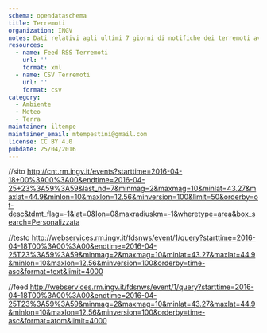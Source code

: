 ```yaml
---
schema: opendataschema
title: Terremoti
organization: INGV
notes: Dati relativi agli ultimi 7 giorni di notifiche dei terremoti avvenuti in Italia nell'area Lat[43.27,44.9] Lon[10,12.56]
resources:
  - name: Feed RSS Terremoti
    url: ''
    format: xml
  - name: CSV Terremoti
    url: ''
    format: csv
category:
  - Ambiente
  - Meteo
  - Terra
maintainer: iltempe
maintainer_email: mtempestini@gmail.com
license: CC BY 4.0
pubdate: 25/04/2016
---
```


//sito
http://cnt.rm.ingv.it/events?starttime=2016-04-18+00%3A00%3A00&endtime=2016-04-25+23%3A59%3A59&last_nd=7&minmag=2&maxmag=10&minlat=43.27&maxlat=44.9&minlon=10&maxlon=12.56&minversion=100&limit=50&orderby=ot-desc&tdmt_flag=-1&lat=0&lon=0&maxradiuskm=-1&wheretype=area&box_search=Personalizzata

//testo
http://webservices.rm.ingv.it/fdsnws/event/1/query?starttime=2016-04-18T00%3A00%3A00&endtime=2016-04-25T23%3A59%3A59&minmag=2&maxmag=10&minlat=43.27&maxlat=44.9&minlon=10&maxlon=12.56&minversion=100&orderby=time-asc&format=text&limit=4000

//feed
http://webservices.rm.ingv.it/fdsnws/event/1/query?starttime=2016-04-18T00%3A00%3A00&endtime=2016-04-25T23%3A59%3A59&minmag=2&maxmag=10&minlat=43.27&maxlat=44.9&minlon=10&maxlon=12.56&minversion=100&orderby=time-asc&format=atom&limit=4000